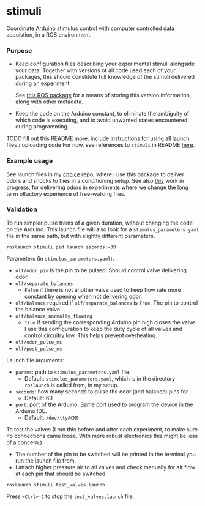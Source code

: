 # stimuli
Coordinate Arduino stimulus control with computer controlled data acquistion, in a ROS environment.
 
### Purpose
- Keep configuration files describing your experimental stimuli alongside your data. Together with 
  versions of all code used each of your packages, this should constitute full knowledge of the 
  stimuli delivered during an experiment.
  
  See [this ROS package](https://github.com/tom-f-oconnell/metatools) for a means of storing 
  this version information, along with other metadata.
  
- Keep the code on the Arduino constant, to eliminate the ambiguity of which code is executing, 
  and to avoid unwanted states encountered during programming.
  
TODO fill out this README more. include instructions for using all launch files / uploading code
For now, see references to `stimuli` in README [here](https://github.com/tom-f-oconnell/choice/blob/master/README.md).
  
### Example usage
See launch files in my [choice](https://github.com/tom-f-oconnell/choice) repo, where I use 
this package to deliver odors and shocks to flies in a conditioning setup. See also 
[this](https://github.com/tom-f-oconnell/freewalk) work in progress, for delivering odors in
experiments where we change the long term olfactory experience of free-walking flies.
  
### Validation

To run simpler pulse trains of a given duration, without changing the code on the Arduino. 
This launch file will also look for a `stimulus_parameters.yaml` file in the same path, but
with slightly different parameters.
```
roslaunch stimuli pid.launch seconds:=30
```

Parameters (in `stimulus_parameters.yaml`):
- `olf/odor_pin` is the pin to be pulsed. Should control valve delivering odor.
- `olf/separate_balances`
  - `False` if there is not another valve used to keep flow rate more constant
    by opening when not delivering odor.
- `olf/balance` required if `olf/separate_balances` is `True`. The pin to control the 
  balance valve.
- `olf/balance_normally_flowing`
  - `True` if sending the corresponding Arduino pin high closes the valve. I use this 
     configuration to keep the duty cycle of all valves and control circuitry low. This
     helps prevent overheating.
- `olf/odor_pulse_ms`
- `olf/post_pulse_ms`

Launch file arguments:
- `params`: path to `stimulus_parameters.yaml` file.
  - Default: `stimulus_parameters.yaml`, which is in the directory `roslaunch` is called 
    from, in my setup.
- `seconds`: how many seconds to pulse the odor (and balance) pins for
  - Default: 60
- `port`: port of the Arduino. Same port used to program the device in the Arduino IDE.
  - Default: `/dev/ttyACM0`

To test the valves (I run this before and after each experiment, to make sure no connections came loose. With more robust electronics this might be less of a concern.)
- The number of the pin to be switched will be printed in the terminal you run the launch file from.
- I attach higher pressure air to all valves and check manually for air flow at each pin that should be switched.
```
roslaunch stimuli test_valves.launch
```

Press `<Ctrl>-C` to stop the `test_valves.launch` file.
